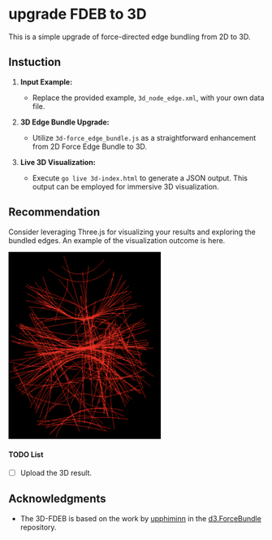 # upgrade FDEB to 3D


This is a simple upgrade of force-directed edge bundling from 2D to 3D.



## Instuction


1. **Input Example:**
   - Replace the provided example, `3d_node_edge.xml`, with your own data file.

2. **3D Edge Bundle Upgrade:**
   - Utilize `3d-force_edge_bundle.js` as a straightforward enhancement from 2D Force Edge Bundle to 3D.

3. **Live 3D Visualization:**
   - Execute `go live 3d-index.html` to generate a JSON output. This output can be employed for immersive 3D visualization.


## Recommendation
Consider leveraging Three.js for visualizing your results and exploring the bundled edges. An example of the visualization outcome is here.


<img src="https://github.com/oan-J/3D-FDEB/blob/main/example.png" alt="3D Force Edge Bundle Example" width="300">



#### TODO List
- [ ] Upload  the 3D result.


## Acknowledgments

- The 3D-FDEB  is based on the work by [upphiminn](https://github.com/upphiminn) in the [d3.ForceBundle](https://github.com/upphiminn/d3.ForceBundle) repository.

